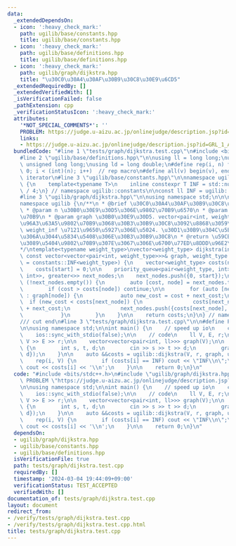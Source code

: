 ```yaml
---
data:
  _extendedDependsOn:
  - icon: ':heavy_check_mark:'
    path: ugilib/base/constants.hpp
    title: ugilib/base/constants.hpp
  - icon: ':heavy_check_mark:'
    path: ugilib/base/definitions.hpp
    title: ugilib/base/definitions.hpp
  - icon: ':heavy_check_mark:'
    path: ugilib/graph/dijkstra.hpp
    title: "\u30C0\u30A4\u30AF\u30B9\u30C8\u30E9\u6CD5"
  _extendedRequiredBy: []
  _extendedVerifiedWith: []
  _isVerificationFailed: false
  _pathExtension: cpp
  _verificationStatusIcon: ':heavy_check_mark:'
  attributes:
    '*NOT_SPECIAL_COMMENTS*': ''
    PROBLEM: https://judge.u-aizu.ac.jp/onlinejudge/description.jsp?id=GRL_1_A&lang=jp
    links:
    - https://judge.u-aizu.ac.jp/onlinejudge/description.jsp?id=GRL_1_A&lang=jp
  bundledCode: "#line 1 \"tests/graph/dijkstra.test.cpp\"\n#include <bits/stdc++.h>\n\
    #line 2 \"ugilib/base/definitions.hpp\"\n\nusing ll = long long;\nusing ull =\
    \ unsigned long long;\nusing ld = long double;\n#define rep(i, n) for(int i =\
    \ 0; i < (int)(n); i++)  // rep macro\n#define all(v) begin(v), end(v)  // all\
    \ iterator\n#line 3 \"ugilib/base/constants.hpp\"\n\nnamespace ugilib::constants\
    \ {\n    template<typename T>\n    inline constexpr T INF = std::numeric_limits<T>::max()\
    \ / 4;\n} // namespace ugilib::constants\n\nconst ll INF = ugilib::constants::INF<ll>;\n\
    #line 3 \"ugilib/graph/dijkstra.hpp\"\n\nusing namespace std;\n\n\n/// cut begin\n\
    namespace ugilib {\n/**\n * @brief \u30C0\u30A4\u30AF\u30B9\u30C8\u30E9\u6CD5\n\
    \ * @param n \u30B0\u30E9\u30D5\u306E\u9802\u70B9\u6570\n * @param start \u59CB\
    \u70B9\n * @param graph \u30B0\u30E9\u30D5. vector<pair<int, weight_type>> \u3067\
    \u96A3\u63A5\u9802\u70B9\u3068\u30B3\u30B9\u30C8\u3092\u8868\u3059\n * @param\
    \ weight_inf \u7121\u9650\u5927\u306E\u5024. \u30D1\u30B9\u304C\u5B58\u5728\u3057\
    \u306A\u3044\u5834\u5408\u306E\u30B3\u30B9\u30C8\n * @return \u59CB\u70B9\u304B\
    \u3089\u5404\u9802\u70B9\u307E\u3067\u306E\u6700\u77ED\u8DDD\u96E2\n * @note O((E+V)logV)\n\
    */\ntemplate<typename weight_type>\nvector<weight_type> dijkstra(int n, int start,\
    \ const vector<vector<pair<int, weight_type>>>& graph, weight_type weight_inf\
    \ = constants::INF<weight_type>) {\n    vector<weight_type> costs(n, weight_inf);\n\
    \    costs[start] = 0;\n\n    priority_queue<pair<weight_type, int>, vector<pair<weight_type,\
    \ int>>, greater<>> next_nodes;\n    next_nodes.push({0, start});\n\n    while\
    \ (!next_nodes.empty()) {\n        auto [cost, node] = next_nodes.top(); next_nodes.pop();\n\
    \        if (cost > costs[node]) continue;\n\n        for (auto [next_node, next_cost]\
    \ : graph[node]) {\n            auto new_cost = cost + next_cost;\n          \
    \  if (new_cost < costs[next_node]) {\n                costs[next_node] = cost\
    \ + next_cost;\n                next_nodes.push({costs[next_node], next_node});\n\
    \            }\n        }\n    }\n\n    return costs;\n}\n} // namespace ugilib\n\
    /// cut end\n#line 3 \"tests/graph/dijkstra.test.cpp\"\n\n#define PROBLEM \"https://judge.u-aizu.ac.jp/onlinejudge/description.jsp?id=GRL_1_A&lang=jp\"\
    \n\nusing namespace std;\n\nint main() {\n    // speed up io\n    cin.tie(nullptr);\n\
    \    ios::sync_with_stdio(false);\n\n    // code\n    ll V, E, r;\n    cin >>\
    \ V >> E >> r;\n\n    vector<vector<pair<int, ll>>> graph(V);\n\n    rep(i, E)\
    \ {\n        int s, t, d;\n        cin >> s >> t >> d;\n        graph[s].push_back({t,\
    \ d});\n    }\n\n    auto &&costs = ugilib::dijkstra(V, r, graph, ugilib::constants::INF<ll>);\n\
    \    rep(i, V) {\n        if (costs[i] == INF) cout << \"INF\\n\";\n        else\
    \ cout << costs[i] << '\\n';\n    }\n\n    return 0;\n}\n"
  code: "#include <bits/stdc++.h>\n#include \"ugilib/graph/dijkstra.hpp\"\n\n#define\
    \ PROBLEM \"https://judge.u-aizu.ac.jp/onlinejudge/description.jsp?id=GRL_1_A&lang=jp\"\
    \n\nusing namespace std;\n\nint main() {\n    // speed up io\n    cin.tie(nullptr);\n\
    \    ios::sync_with_stdio(false);\n\n    // code\n    ll V, E, r;\n    cin >>\
    \ V >> E >> r;\n\n    vector<vector<pair<int, ll>>> graph(V);\n\n    rep(i, E)\
    \ {\n        int s, t, d;\n        cin >> s >> t >> d;\n        graph[s].push_back({t,\
    \ d});\n    }\n\n    auto &&costs = ugilib::dijkstra(V, r, graph, ugilib::constants::INF<ll>);\n\
    \    rep(i, V) {\n        if (costs[i] == INF) cout << \"INF\\n\";\n        else\
    \ cout << costs[i] << '\\n';\n    }\n\n    return 0;\n}\n"
  dependsOn:
  - ugilib/graph/dijkstra.hpp
  - ugilib/base/constants.hpp
  - ugilib/base/definitions.hpp
  isVerificationFile: true
  path: tests/graph/dijkstra.test.cpp
  requiredBy: []
  timestamp: '2024-03-04 19:44:09+09:00'
  verificationStatus: TEST_ACCEPTED
  verifiedWith: []
documentation_of: tests/graph/dijkstra.test.cpp
layout: document
redirect_from:
- /verify/tests/graph/dijkstra.test.cpp
- /verify/tests/graph/dijkstra.test.cpp.html
title: tests/graph/dijkstra.test.cpp
---
```

